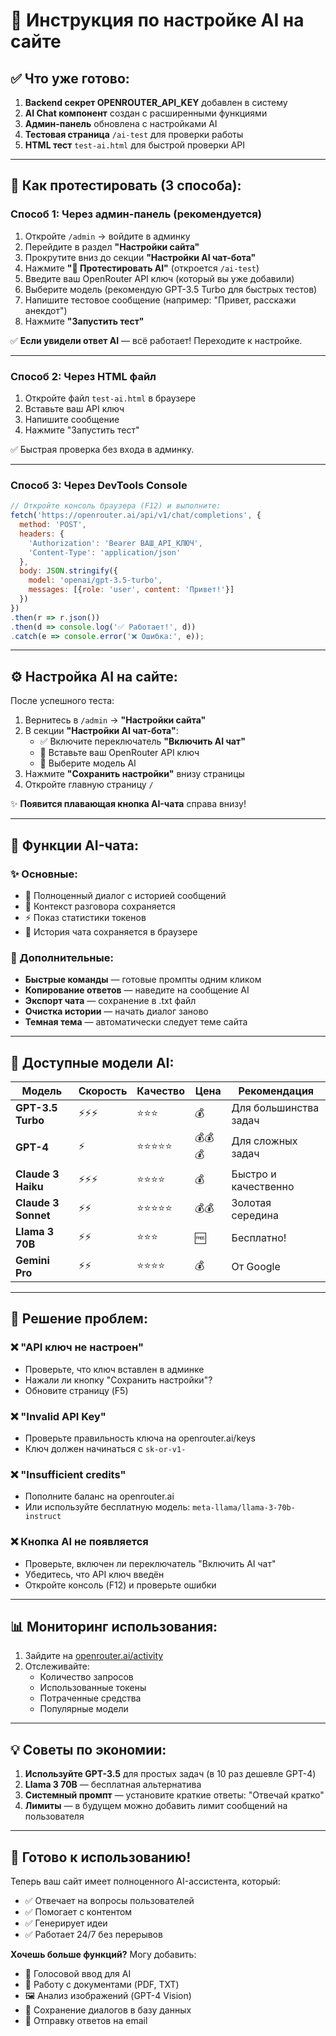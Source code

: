 # 🤖 Инструкция по настройке AI на сайте

## ✅ Что уже готово:

1. **Backend секрет OPENROUTER_API_KEY** добавлен в систему
2. **AI Chat компонент** создан с расширенными функциями
3. **Админ-панель** обновлена с настройками AI
4. **Тестовая страница** `/ai-test` для проверки работы
5. **HTML тест** `test-ai.html` для быстрой проверки API

---

## 🚀 Как протестировать (3 способа):

### Способ 1: Через админ-панель (рекомендуется)

1. Откройте `/admin` → войдите в админку
2. Перейдите в раздел **"Настройки сайта"**
3. Прокрутите вниз до секции **"Настройки AI чат-бота"**
4. Нажмите **"🧪 Протестировать AI"** (откроется `/ai-test`)
5. Введите ваш OpenRouter API ключ (который вы уже добавили)
6. Выберите модель (рекомендую GPT-3.5 Turbo для быстрых тестов)
7. Напишите тестовое сообщение (например: "Привет, расскажи анекдот")
8. Нажмите **"Запустить тест"**

✅ **Если увидели ответ AI** — всё работает! Переходите к настройке.

---

### Способ 2: Через HTML файл

1. Откройте файл `test-ai.html` в браузере
2. Вставьте ваш API ключ
3. Напишите сообщение
4. Нажмите "Запустить тест"

✅ Быстрая проверка без входа в админку.

---

### Способ 3: Через DevTools Console

```javascript
// Откройте консоль браузера (F12) и выполните:
fetch('https://openrouter.ai/api/v1/chat/completions', {
  method: 'POST',
  headers: {
    'Authorization': 'Bearer ВАШ_API_КЛЮЧ',
    'Content-Type': 'application/json'
  },
  body: JSON.stringify({
    model: 'openai/gpt-3.5-turbo',
    messages: [{role: 'user', content: 'Привет!'}]
  })
})
.then(r => r.json())
.then(d => console.log('✅ Работает!', d))
.catch(e => console.error('❌ Ошибка:', e));
```

---

## ⚙️ Настройка AI на сайте:

После успешного теста:

1. Вернитесь в `/admin` → **"Настройки сайта"**
2. В секции **"Настройки AI чат-бота"**:
   - ✅ Включите переключатель **"Включить AI чат"**
   - 📝 Вставьте ваш OpenRouter API ключ
   - 🤖 Выберите модель AI
3. Нажмите **"Сохранить настройки"** внизу страницы
4. Откройте главную страницу `/`

✨ **Появится плавающая кнопка AI-чата** справа внизу!

---

## 🎯 Функции AI-чата:

### ✨ Основные:
- 💬 Полноценный диалог с историей сообщений
- 🧠 Контекст разговора сохраняется
- ⚡ Показ статистики токенов
- 💾 История чата сохраняется в браузере

### 🚀 Дополнительные:
- **Быстрые команды** — готовые промпты одним кликом
- **Копирование ответов** — наведите на сообщение AI
- **Экспорт чата** — сохранение в .txt файл
- **Очистка истории** — начать диалог заново
- **Темная тема** — автоматически следует теме сайта

---

## 🎨 Доступные модели AI:

| Модель | Скорость | Качество | Цена | Рекомендация |
|--------|----------|----------|------|--------------|
| **GPT-3.5 Turbo** | ⚡⚡⚡ | ⭐⭐⭐ | 💰 | Для большинства задач |
| **GPT-4** | ⚡ | ⭐⭐⭐⭐⭐ | 💰💰💰 | Для сложных задач |
| **Claude 3 Haiku** | ⚡⚡⚡ | ⭐⭐⭐⭐ | 💰 | Быстро и качественно |
| **Claude 3 Sonnet** | ⚡⚡ | ⭐⭐⭐⭐⭐ | 💰💰 | Золотая середина |
| **Llama 3 70B** | ⚡⚡ | ⭐⭐⭐ | 🆓 | Бесплатно! |
| **Gemini Pro** | ⚡⚡ | ⭐⭐⭐⭐ | 💰 | От Google |

---

## 🐛 Решение проблем:

### ❌ "API ключ не настроен"
- Проверьте, что ключ вставлен в админке
- Нажали ли кнопку "Сохранить настройки"?
- Обновите страницу (F5)

### ❌ "Invalid API Key"
- Проверьте правильность ключа на openrouter.ai/keys
- Ключ должен начинаться с `sk-or-v1-`

### ❌ "Insufficient credits"
- Пополните баланс на openrouter.ai
- Или используйте бесплатную модель: `meta-llama/llama-3-70b-instruct`

### ❌ Кнопка AI не появляется
- Проверьте, включен ли переключатель "Включить AI чат"
- Убедитесь, что API ключ введён
- Откройте консоль (F12) и проверьте ошибки

---

## 📊 Мониторинг использования:

1. Зайдите на [openrouter.ai/activity](https://openrouter.ai/activity)
2. Отслеживайте:
   - Количество запросов
   - Использованные токены
   - Потраченные средства
   - Популярные модели

---

## 💡 Советы по экономии:

1. **Используйте GPT-3.5** для простых задач (в 10 раз дешевле GPT-4)
2. **Llama 3 70B** — бесплатная альтернатива
3. **Системный промпт** — установите краткие ответы: "Отвечай кратко"
4. **Лимиты** — в будущем можно добавить лимит сообщений на пользователя

---

## 🎉 Готово к использованию!

Теперь ваш сайт имеет полноценного AI-ассистента, который:
- ✅ Отвечает на вопросы пользователей
- ✅ Помогает с контентом
- ✅ Генерирует идеи
- ✅ Работает 24/7 без перерывов

**Хочешь больше функций?** Могу добавить:
- 🎤 Голосовой ввод для AI
- 📄 Работу с документами (PDF, TXT)
- 🖼️ Анализ изображений (GPT-4 Vision)
- 💾 Сохранение диалогов в базу данных
- 📧 Отправку ответов на email
